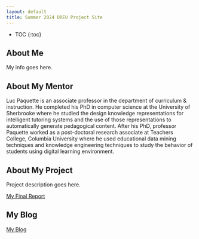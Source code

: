 ```yaml
---
layout: default
title: Summer 2024 DREU Project Site
---
```


* TOC
{:toc}

## About Me

My info goes here.

## About My Mentor

Luc Paquette is an associate professor in the department of curriculum & instruction. He completed his PhD in computer science at the University of Sherbrooke where he studied the design knowledge representations for intelligent tutoring systems and the use of those representations to automatically generate pedagogical content. After his PhD, professor Paquette worked as a post-doctoral research associate at Teachers College, Columbia University where he used educational data mining techniques and knowledge engineering techniques to study the behavior of students using digital learning environment.

## About My Project

Project description goes here.

[My Final Report](files/finalreport.pdf)

## My Blog

[My Blog](blog.html)
